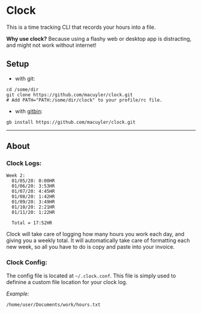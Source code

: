 # Clock

This is a time tracking CLI that records your hours into a file.

**Why use clock?** Because using a flashy web or desktop app is distracting, and might not work without internet!

## Setup

 - with git:

```
cd /some/dir
git clone https://github.com/macuyler/clock.git
# Add PATH="PATH:/some/dir/clock" to your profile/rc file.
```

 - with [gitbin](https://github.com/macuyler/gitbin):

```
gb install https://github.com/macuyler/clock.git
```

----------

## About

### Clock Logs:

```
Week 2:
  01/05/20: 0:00HR
  01/06/20: 3:53HR
  01/07/20: 4:45HR
  01/08/20: 1:42HR
  01/09/20: 3:49HR
  01/10/20: 2:21HR
  01/11/20: 1:22HR

  Total = 17:52HR
```

Clock will take care of logging how many hours you work each day, and giving you a weekly total. It will automatically take care of formatting each new week, so all you have to do is copy and paste into your invoice.

### Clock Config:

The config file is located at `~/.clock.conf`. This file is simply used to definine a custom file location for your clock log.

*Example:*

```
/home/user/Documents/work/hours.txt
```

